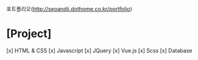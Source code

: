 포트폴리오(http://seoandji.dothome.co.kr/portfolio)
# [Project]
[x] HTML & CSS
[x] Javascript
[x] JQuery
[x] Vue.js
[x] Scss
[x] Database